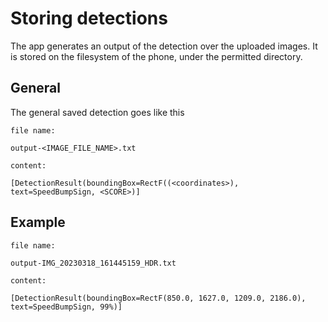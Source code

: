 # Storing detections

The app generates an output of the detection over the uploaded images. It is stored on the filesystem of the phone, under the permitted directory. 

## General

The general saved detection goes like this

`file name:`
```
output-<IMAGE_FILE_NAME>.txt
```
`content:` 
```
[DetectionResult(boundingBox=RectF((<coordinates>), text=SpeedBumpSign, <SCORE>)]
```

## Example

`file name:`
```
output-IMG_20230318_161445159_HDR.txt
```
`content:`
```
[DetectionResult(boundingBox=RectF(850.0, 1627.0, 1209.0, 2186.0), text=SpeedBumpSign, 99%)]
```
